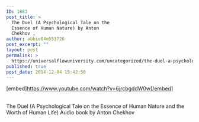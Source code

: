 ```yaml
---
ID: 1883
post_title: >
  The Duel (A Psychological Tale on the
  Essence of Human Nature) by Anton
  Chekhov ,
author: abbie04m553726
post_excerpt: ""
layout: post
permalink: >
  https://universalflowuniversity.com/uncategorized/the-duel-a-psychological-tale-on-the-essence-of-human-nature-by-anton-chekhov/
published: true
post_date: 2014-12-04 15:42:58
---
```

[embed]https://www.youtube.com/watch?v=6jrcbgddW0w[/embed]</br></br>
<p>The Duel (A Psychological Tale on the Essence of Human Nature and  the Worth of Human Life) Audio book by Anton Chekhov</p>